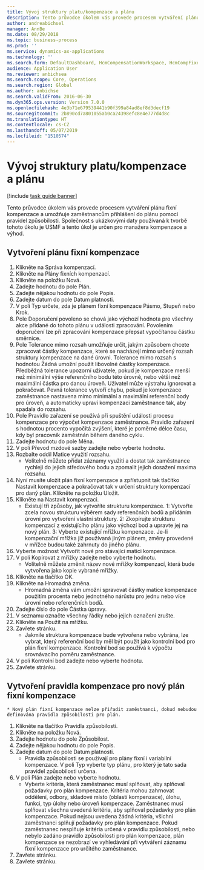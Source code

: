 ```yaml
---
title: Vývoj struktury platu/kompenzace a plánu
description: Tento průvodce úkolem vás provede procesem vytváření plánu fixní kompenzace a umožňuje zaměstnancům přihlášení do plánu pomocí pravidel způsobilosti.
author: andreabichsel
manager: AnnBe
ms.date: 08/29/2018
ms.topic: business-process
ms.prod: ''
ms.service: dynamics-ax-applications
ms.technology: ''
ms.search.form: DefaultDashboard, HcmCompensationWorkspace, HcmCompFixedPlansPart, HRMCompFixedPlanTable, HRMCompCreateGridDialog, HRCCompGridView, HRMCompEligibility,  HRCCompGrid
audience: Application User
ms.reviewer: anbichsea
ms.search.scope: Core, Operations
ms.search.region: Global
ms.author: anbichse
ms.search.validFrom: 2016-06-30
ms.dyn365.ops.version: Version 7.0.0
ms.openlocfilehash: 4e3b71e679539441b90f399a84ad8ef8d3decf19
ms.sourcegitcommit: 2b890cd7a801055ab0ca24398efc8e4e777d4d8c
ms.translationtype: HT
ms.contentlocale: cs-CZ
ms.lasthandoff: 05/07/2019
ms.locfileid: "1510574"
---
```

# <a name="develop-salarycompensation-structure-and-plan"></a>Vývoj struktury platu/kompenzace a plánu

[!include [task guide banner](../../includes/task-guide-banner.md)]

Tento průvodce úkolem vás provede procesem vytváření plánu fixní kompenzace a umožňuje zaměstnancům přihlášení do plánu pomocí pravidel způsobilosti. Společnost s ukázkovými daty používaná k tvorbě tohoto úkolu je USMF a tento úkol je určen pro manažera kompenzace a výhod.


## <a name="create-fixed-compensation-plan"></a>Vytvoření plánu fixní kompenzace
1. Klikněte na Správa kompenzací.
2. Klikněte na Plány fixních kompenzací.
3. Klikněte na položku Nová.
4. Zadejte hodnotu do pole Plán.
5. Zadejte nějakou hodnotu do pole Popis.
6. Zadejte datum do pole Datum platnosti.
7. V poli Typ určete, zda je plánem fixní kompenzace Pásmo, Stupeň nebo Krok.
8. Pole Doporučení povoleno se chová jako výchozí hodnota pro všechny akce přidané do tohoto plánu v události zpracování.  Povolením doporučení lze při zpracování kompenzace přepsat vypočítanou částku směrnice.
9. Pole Tolerance mimo rozsah umožňuje určit, jakým způsobem chcete zpracovat částky kompenzace, které se nacházejí mimo určený rozsah struktury kompenzace na dané úrovni.  Tolerance mimo rozsah s hodnotou Žádná umožní použít libovolné částky kompenzace.  Předběžná tolerance upozorní uživatele, pokud je kompenzace menší než minimální výše referenčního bodu této úrovně, nebo větší než maximální částka pro danou úroveň. Uživatel může výstrahu ignorovat a pokračovat.  Pevná tolerance vytvoří chybu, pokud je kompenzace zaměstnance nastavena mimo minimální a maximální referenční body pro úroveň, a automaticky upraví kompenzaci zaměstnance tak, aby spadala do rozsahu.
10. Pole Pravidlo zařazení se používá při spuštění události procesu kompenzace pro výpočet kompenzace zaměstnance.  Pravidlo zařazení s hodnotou procento vypočítá zvýšení, které je poměrné délce času, kdy byl pracovník zaměstnán během daného cyklu.
11. Zadejte hodnotu do pole Měna.
12. V poli Převod mzdové sazby zadejte nebo vyberte hodnotu.
13. Rozbalte oddíl Matice využití rozsahu.
    * Volitelně můžete přidat záznamy využití a dostat tak zaměstnance rychleji do jejich středového bodu a zpomalit jejich dosažení maxima rozsahu.  
14. Nyní musíte uložit plán fixní kompenzace a zpřístupnit tak tlačítko Nastavit kompenzace a pokračovat tak v určení struktury kompenzací pro daný plán.  Klikněte na položku Uložit.
15. Klikněte na Nastavit kompenzaci.
    * Existují tři způsoby, jak vytvoříte strukturu kompenzace. 1: Vytvořte zcela novou strukturu výběrem sady referenčních bodů a přidáním úrovní pro vytvoření vlastní struktury. 2: Zkopírujte strukturu kompenzací z existujícího plánu jako výchozí bod a upravte jej na nový plán. 3: Vyberte existující mřížku kompenzace. Je-li kompenzační mřížka již používaná jiným plánem, změny provedené v mřížce budou také zahrnuty do jiného plánu.  
16. Vyberte možnost Vytvořit nové pro stávající matici kompenzace.
17. V poli Kopírovat z mřížky zadejte nebo vyberte hodnotu.
    * Volitelně můžete změnit název nové mřížky kompenzací, která bude vytvořena jako kopie vybrané mřížky.  
18. Klikněte na tlačítko OK.
19. Klikněte na Hromadná změna.
    * Hromadná změna vám umožní spravovat částky matice kompenzace použitím procenta nebo jednotného nárůstu pro jednu nebo více úrovní nebo referenčních bodů.  
20. Zadejte číslo do pole Částka úpravy.
21. V seznamu označte všechny řádky nebo jejich označení zrušte.
22. Klikněte na Použít na mřížku.
23. Zavřete stránku.
    * Jakmile struktura kompenzace bude vytvořena nebo vybrána, lze vybrat, který referenční bod by měl být použit jako kontrolní bod pro plán fixní kompenzace.  Kontrolní bod se používá k výpočtu srovnávacího poměru zaměstnance.  
24. V poli Kontrolní bod zadejte nebo vyberte hodnotu.
25. Zavřete stránku.

## <a name="create-an-eligibility-rule-for-the-new-fixed-compensation-plan"></a>Vytvoření pravidla kompenzace pro nový plán fixní kompenzace
    * Nový plán fixní kompenzace nelze přiřadit zaměstnanci, dokud nebudou definována pravidla způsobilosti pro plán.  
1. Klikněte na tlačítko Pravidla způsobilosti.
2. Klikněte na položku Nová.
3. Zadejte hodnotu do pole Způsobilost.
4. Zadejte nějakou hodnotu do pole Popis.
5. Zadejte datum do pole Datum platnosti.
    * Pravidla způsobilosti se používají pro plány fixní i variabilní kompenzace.  V poli Typ vyberte typ plánu, pro který je tato sada pravidel způsobilosti určena.  
6. V poli Plán zadejte nebo vyberte hodnotu.
    * Vyberte kritéria, která zaměstnanec musí splňovat, aby splňoval požadavky pro plán kompenzace. Kritéria mohou zahrnovat oddělení, odbory, skladové místo (oblastí kompenzace), úlohu, funkci, typ úlohy nebo úroveň kompenzace. Zaměstnanec musí splňovat všechna uvedená kritéria, aby splňoval požadavky pro plán kompenzace. Pokud nejsou uvedena žádná kritéria, všichni zaměstnanci splňují požadavky pro plán kompenzace. Pokud zaměstnanec nesplňuje kritéria určená v pravidlu způsobilosti, nebo nebylo zadáno pravidlo způsobilosti pro plán kompenzace, plán kompenzace se nezobrazí ve vyhledávání při vytváření záznamu fixní kompenzace pro určitého zaměstnance.  
7. Zavřete stránku.
8. Zavřete stránku.

